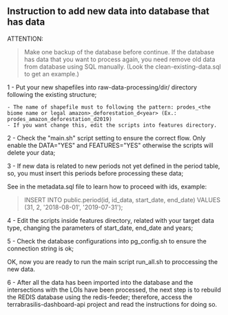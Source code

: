 ## Instruction to add new data into database that has data

ATTENTION:

 > Make one backup of the database before continue.
 > If the database has data that you want to process again, you need remove old data from database using SQL manually. (Look the clean-existing-data.sql to get an example.)

1 - Put your new shapefiles into raw-data-processing/dir/ directory following the existing structure;

    - The name of shapefile must to following the pattern: prodes_<the biome name or legal amazon>_deforestation_d<year> (Ex.: prodes_amazon_deforestation_d2019)
    - If you want change this, edit the scripts into features directory.

2 - Check the "main.sh" script setting to ensure the correct flow. Only enable the DATA="YES" and FEATURES="YES" otherwise the scripts will delete your data;

3 - If new data is related to new periods not yet defined in the period table, so, you must insert this periods before processing these data;

See in the metadata.sql file to learn how to proceed with ids, example:
 > INSERT INTO public.period(id, id_data, start_date, end_date) VALUES (31, 2, '2018-08-01', '2019-07-31');

4 - Edit the scripts inside features directory, related with your target data type, changing the parameters of start_date, end_date and years;

5 - Check the database configurations into pg_config.sh to ensure the connection string is ok;

OK, now you are ready to run the main script run_all.sh to proccessing the new data.

6 - After all the data has been imported into the database and the intersections with the LOIs have been processed, the next step is to rebuild the REDIS database using the redis-feeder; therefore, access the terrabrasilis-dashboard-api project and read the instructions for doing so.